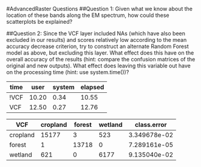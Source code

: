 #AdvancedRaster Questions
##Question 1: Given what we know about the location of these bands along the EM spectrum, how could these scatterplots be explained?

##Question 2: Since the VCF layer included NAs (which have also been excluded in our results) and scores relatively low according to the mean accuracy decrease criterion, try to construct an alternate Random Forest model as above, but excluding this layer. What effect does this have on the overall accuracy of the results (hint: compare the confusion matrices of the original and new outputs). What effect does leaving this variable out have on the processing time (hint: use system.time())?

| time | user | system | elapsed |
| ------ | ------ | ------ | -----|
| !VCF | 10.20 | 0.34| 10.55|
| VCF | 12.50 | 0.27 | 12.76 |

|VCF|cropland|forest| wetland|  class.error|
|---|---|---|---|---|
|cropland|  15177| 3| 523 | 3.349678e-02|
|forest|  1| 13718 |  0 |7.289161e-05 |
|wetland|  621 | 0 | 6177| 9.135040e-02|
